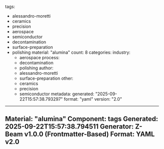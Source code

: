 tags:
  - alessandro-moretti
  - ceramics
  - precision
  - aerospace
  - semiconductor
  - decontamination
  - surface-preparation
  - polishing
material: "alumina"
count: 8
categories:
  industry:
    - aerospace
  process:
    - decontamination
    - polishing
  author:
    - alessandro-moretti
    - surface-preparation
  other:
    - ceramics
    - precision
    - semiconductor
metadata:
  generated: "2025-09-22T15:57:38.793297"
  format: "yaml"
  version: "2.0"

---
Material: "alumina"
Component: tags
Generated: 2025-09-22T15:57:38.794511
Generator: Z-Beam v1.0.0 (Frontmatter-Based)
Format: YAML v2.0
---